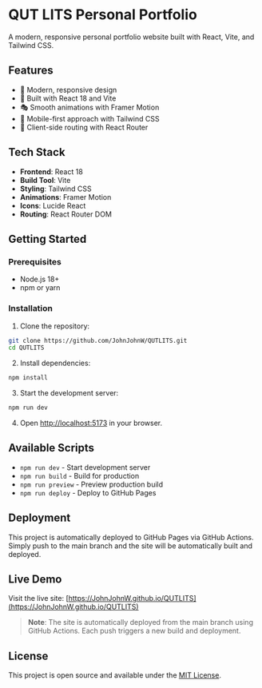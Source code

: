 # QUT LITS Personal Portfolio

A modern, responsive personal portfolio website built with React, Vite, and Tailwind CSS.

## Features

- 🎨 Modern, responsive design
- 🚀 Built with React 18 and Vite
- 🎭 Smooth animations with Framer Motion
- 📱 Mobile-first approach with Tailwind CSS
- 🧭 Client-side routing with React Router

## Tech Stack

- **Frontend**: React 18
- **Build Tool**: Vite
- **Styling**: Tailwind CSS
- **Animations**: Framer Motion
- **Icons**: Lucide React
- **Routing**: React Router DOM

## Getting Started

### Prerequisites

- Node.js 18+ 
- npm or yarn

### Installation

1. Clone the repository:
```bash
git clone https://github.com/JohnJohnW/QUTLITS.git
cd QUTLITS
```

2. Install dependencies:
```bash
npm install
```

3. Start the development server:
```bash
npm run dev
```

4. Open [http://localhost:5173](http://localhost:5173) in your browser.

## Available Scripts

- `npm run dev` - Start development server
- `npm run build` - Build for production
- `npm run preview` - Preview production build
- `npm run deploy` - Deploy to GitHub Pages

## Deployment

This project is automatically deployed to GitHub Pages via GitHub Actions. Simply push to the main branch and the site will be automatically built and deployed.

## Live Demo

Visit the live site: [https://JohnJohnW.github.io/QUTLITS](https://JohnJohnW.github.io/QUTLITS)

> **Note**: The site is automatically deployed from the main branch using GitHub Actions. Each push triggers a new build and deployment.

## License

This project is open source and available under the [MIT License](LICENSE).
